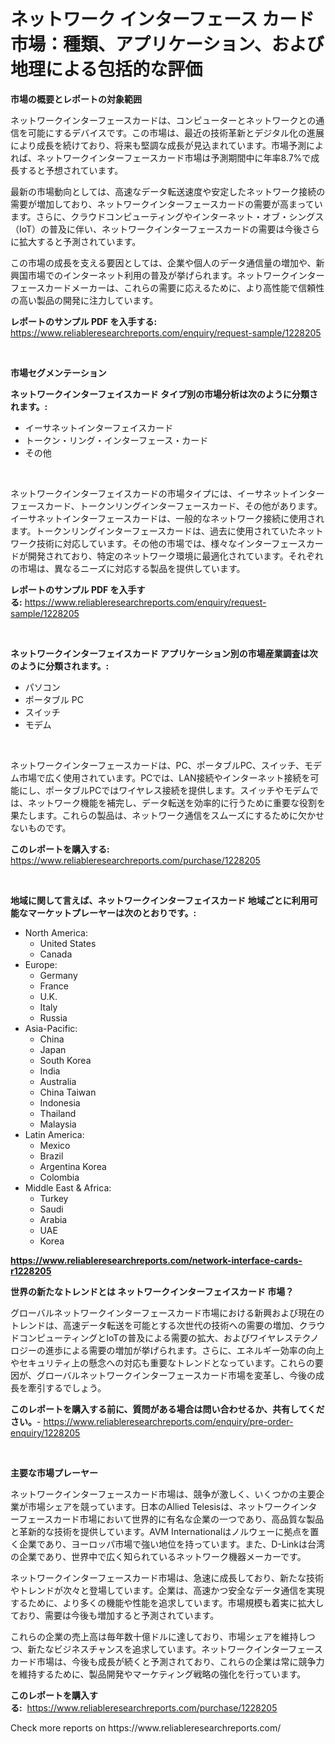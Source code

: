 <p><h1>ネットワーク インターフェース カード市場：種類、アプリケーション、および地理による包括的な評価</h1></p><p><strong>市場の概要とレポートの対象範囲</strong></p>
<p><p>ネットワークインターフェースカードは、コンピューターとネットワークとの通信を可能にするデバイスです。この市場は、最近の技術革新とデジタル化の進展により成長を続けており、将来も堅調な成長が見込まれています。市場予測によれば、ネットワークインターフェースカード市場は予測期間中に年率8.7%で成長すると予想されています。</p><p>最新の市場動向としては、高速なデータ転送速度や安定したネットワーク接続の需要が増加しており、ネットワークインターフェースカードの需要が高まっています。さらに、クラウドコンピューティングやインターネット・オブ・シングス（IoT）の普及に伴い、ネットワークインターフェースカードの需要は今後さらに拡大すると予測されています。</p><p>この市場の成長を支える要因としては、企業や個人のデータ通信量の増加や、新興国市場でのインターネット利用の普及が挙げられます。ネットワークインターフェースカードメーカーは、これらの需要に応えるために、より高性能で信頼性の高い製品の開発に注力しています。</p></p>
<p><strong>レポートのサンプル PDF を入手する:</strong> <a href="https://www.reliableresearchreports.com/enquiry/request-sample/1228205">https://www.reliableresearchreports.com/enquiry/request-sample/1228205</a></p>
<p>&nbsp;</p>
<p><strong>市場セグメンテーション</strong></p>
<p><strong>ネットワークインターフェイスカード タイプ別の市場分析は次のように分類されます。:</strong></p>
<p><ul><li>イーサネットインターフェイスカード</li><li>トークン・リング・インターフェース・カード</li><li>その他</li></ul></p>
<p>&nbsp;</p>
<p><p>ネットワークインターフェイスカードの市場タイプには、イーサネットインターフェースカード、トークンリングインターフェースカード、その他があります。イーサネットインターフェースカードは、一般的なネットワーク接続に使用されます。トークンリングインターフェースカードは、過去に使用されていたネットワーク技術に対応しています。その他の市場では、様々なインターフェースカードが開発されており、特定のネットワーク環境に最適化されています。それぞれの市場は、異なるニーズに対応する製品を提供しています。</p></p>
<p><strong>レポートのサンプル PDF を入手する:</strong>&nbsp;<a href="https://www.reliableresearchreports.com/enquiry/request-sample/1228205">https://www.reliableresearchreports.com/enquiry/request-sample/1228205</a></p>
<p>&nbsp;</p>
<p><strong> ネットワークインターフェイスカード アプリケーション別の市場産業調査は次のように分類されます。:</strong></p>
<p><ul><li>パソコン</li><li>ポータブル PC</li><li>スイッチ</li><li>モデム</li></ul></p>
<p>&nbsp;</p>
<p><p>ネットワークインターフェースカードは、PC、ポータブルPC、スイッチ、モデム市場で広く使用されています。PCでは、LAN接続やインターネット接続を可能にし、ポータブルPCではワイヤレス接続を提供します。スイッチやモデムでは、ネットワーク機能を補完し、データ転送を効率的に行うために重要な役割を果たします。これらの製品は、ネットワーク通信をスムーズにするために欠かせないものです。</p></p>
<p><strong>このレポートを購入する:</strong>&nbsp; <a href="https://www.reliableresearchreports.com/purchase/1228205">https://www.reliableresearchreports.com/purchase/1228205</a></p>
<p>&nbsp;</p>
<p><strong>地域に関して言えば、ネットワークインターフェイスカード 地域ごとに利用可能なマーケットプレーヤーは次のとおりです。:</strong></p>
<p><ul>
    <li>
        North America:
        <ul>
            <li>United States</li>
            <li>Canada</li>
        </ul>
    </li>
    <li>
        Europe:
        <ul>
            <li>Germany</li>
            <li>France</li>
            <li>U.K.</li>
            <li>Italy</li>
            <li>Russia</li>
        </ul>
    </li>
    <li>
        Asia-Pacific:
        <ul>
            <li>China</li>
            <li>Japan</li>
            <li>South Korea</li>
            <li>India</li>
            <li>Australia</li>
            <li>China Taiwan</li>
            <li>Indonesia</li>
            <li>Thailand</li>
            <li>Malaysia</li>
        </ul>
    </li>
    <li>
        Latin America:
        <ul>
            <li>Mexico</li>
            <li>Brazil</li>
            <li>Argentina Korea</li>
            <li>Colombia</li>
        </ul>
    </li>
    <li>
        Middle East & Africa:
        <ul>
            <li>Turkey</li>
            <li>Saudi</li>
            <li>Arabia</li>
            <li>UAE</li>
            <li>Korea</li>
        </ul>
    </li>
    </ul></p>
<p><strong><a href="https://www.reliableresearchreports.com/network-interface-cards-r1228205">https://www.reliableresearchreports.com/network-interface-cards-r1228205</a></strong>&nbsp;</p>
<p><strong>世界の新たなトレンドとは ネットワークインターフェイスカード 市場？</strong></p>
<p><p>グローバルネットワークインターフェースカード市場における新興および現在のトレンドは、高速データ転送を可能とする次世代の技術への需要の増加、クラウドコンピューティングとIoTの普及による需要の拡大、およびワイヤレステクノロジーの進歩による需要の増加が挙げられます。さらに、エネルギー効率の向上やセキュリティ上の懸念への対応も重要なトレンドとなっています。これらの要因が、グローバルネットワークインターフェースカード市場を変革し、今後の成長を牽引するでしょう。</p></p>
<p><strong>このレポートを購入する前に、質問がある場合は問い合わせるか、共有してください。</strong>- <a href="https://www.reliableresearchreports.com/enquiry/pre-order-enquiry/1228205">https://www.reliableresearchreports.com/enquiry/pre-order-enquiry/1228205</a></p>
<p>&nbsp;</p>
<p><strong>主要な市場プレーヤー</strong></p>
<p><p>ネットワークインターフェースカード市場は、競争が激しく、いくつかの主要企業が市場シェアを競っています。日本のAllied Telesisは、ネットワークインターフェースカード市場において世界的に有名な企業の一つであり、高品質な製品と革新的な技術を提供しています。AVM Internationalはノルウェーに拠点を置く企業であり、ヨーロッパ市場で強い地位を持っています。また、D-Linkは台湾の企業であり、世界中で広く知られているネットワーク機器メーカーです。</p><p>ネットワークインターフェースカード市場は、急速に成長しており、新たな技術やトレンドが次々と登場しています。企業は、高速かつ安全なデータ通信を実現するために、より多くの機能や性能を追求しています。市場規模も着実に拡大しており、需要は今後も増加すると予測されています。</p><p>これらの企業の売上高は毎年数十億ドルに達しており、市場シェアを維持しつつ、新たなビジネスチャンスを追求しています。ネットワークインターフェースカード市場は、今後も成長が続くと予測されており、これらの企業は常に競争力を維持するために、製品開発やマーケティング戦略の強化を行っています。</p></p>
<p><strong>このレポートを購入する:</strong>&nbsp;&nbsp;<a href="https://www.reliableresearchreports.com/purchase/1228205">https://www.reliableresearchreports.com/purchase/1228205</a></p>
<p>Check more reports on https://www.reliableresearchreports.com/</p>